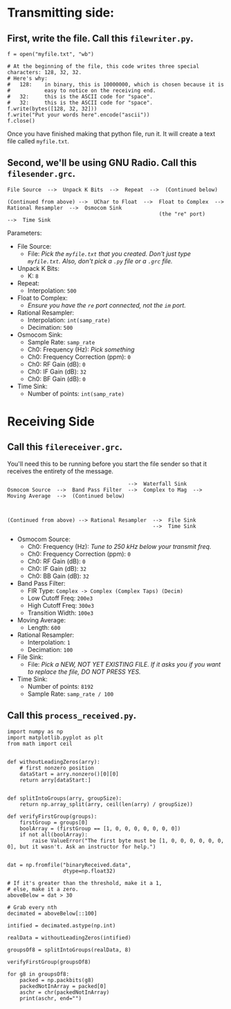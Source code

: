 # Transmitting side:

## First, write the file. Call this `filewriter.py`.

```python3
f = open("myfile.txt", "wb")

# At the beginning of the file, this code writes three special characters: 128, 32, 32.
# Here's why:
#   128:    in binary, this is 10000000, which is chosen because it is
#           easy to notice on the receiving end.
#   32:     this is the ASCII code for "space".
#   32:     this is the ASCII code for "space".
f.write(bytes([128, 32, 32]))
f.write("Put your words here".encode("ascii"))
f.close()
```

Once you have finished making that python file, run it. It will create a text file called `myfile.txt`.

## Second, we'll be using GNU Radio. Call this `filesender.grc`.

```
File Source  -->  Unpack K Bits  -->  Repeat  -->  (Continued below)

(Continued from above) -->  UChar to Float  -->  Float to Complex  -->  Rational Resampler  -->  Osmocom Sink
                                                 (the "re" port)                            -->  Time Sink

```

Parameters:

- File Source:
  - File: _Pick the `myfile.txt` that you created. Don't just type `myfile.txt`. Also, don't pick a `.py` file or a `.grc` file._
- Unpack K Bits:
  - K: `8`
- Repeat:
  - Interpolation: `500`
- Float to Complex:
  - _Ensure you have the `re` port connected, not the `im` port._
- Rational Resampler:
  - Interpolation: `int(samp_rate)`
  - Decimation: `500`
- Osmocom Sink:
  - Sample Rate: `samp_rate`
  - Ch0: Frequency (Hz): _Pick something_
  - Ch0: Frequency Correction (ppm): `0`
  - Ch0: RF Gain (dB): `0`
  - Ch0: IF Gain (dB): `32`
  - Ch0: BF Gain (dB): `0`
- Time Sink:
  - Number of points: `int(samp_rate)`


# Receiving Side

## Call this `filereceiver.grc`.

You'll need this to be running before you start the file sender so that it receives the entirety of the message.

```
                                       -->  Waterfall Sink
Osmocom Source  -->  Band Pass Filter  -->  Complex to Mag  -->  Moving Average  -->  (Continued below)

                      
                      
(Continued from above) --> Rational Resampler  -->  File Sink
                                               -->  Time Sink
```


- Osmocom Source:
  - Ch0: Frequency (Hz): _Tune to 250 kHz below your transmit freq._
  - Ch0: Frequency Correction (ppm): `0`
  - Ch0: RF Gain (dB): `0`
  - Ch0: IF Gain (dB): `32`
  - Ch0: BB Gain (dB): `32`
- Band Pass Filter:
  - FIR Type: `Complex -> Complex (Complex Taps) (Decim)`
  - Low Cutoff Freq: `200e3`
  - High Cutoff Freq: `300e3`
  - Transition Width: `100e3`
- Moving Average:
  - Length: `600`
- Rational Resampler:
  - Interpolation: `1`
  - Decimation: `100`
- File Sink:
  - File: _Pick a NEW, NOT YET EXISTING FILE. If it asks you if you want to replace the file, DO NOT PRESS YES._
- Time Sink:
  - Number of points: `8192`
  - Sample Rate: `samp_rate / 100`


## Call this `process_received.py`.

```python3
import numpy as np
import matplotlib.pyplot as plt
from math import ceil


def withoutLeadingZeros(arry):
    # first nonzero position
    dataStart = arry.nonzero()[0][0]
    return arry[dataStart:]


def splitIntoGroups(arry, groupSize):
    return np.array_split(arry, ceil(len(arry) / groupSize))

def verifyFirstGroup(groups):
    firstGroup = groups[0]
    boolArray = (firstGroup == [1, 0, 0, 0, 0, 0, 0, 0])
    if not all(boolArray):
        raise ValueError("The first byte must be [1, 0, 0, 0, 0, 0, 0, 0], but it wasn't. Ask an instructor for help.")


dat = np.fromfile("binaryReceived.data",
                  dtype=np.float32)

# If it's greater than the threshold, make it a 1,
# else, make it a zero.
aboveBelow = dat > 30

# Grab every nth
decimated = aboveBelow[::100]

intified = decimated.astype(np.int)

realData = withoutLeadingZeros(intified)

groupsOf8 = splitIntoGroups(realData, 8)

verifyFirstGroup(groupsOf8)

for g8 in groupsOf8:
    packed = np.packbits(g8)
    packedNotInArray = packed[0]
    aschr = chr(packedNotInArray)
    print(aschr, end="")


```
